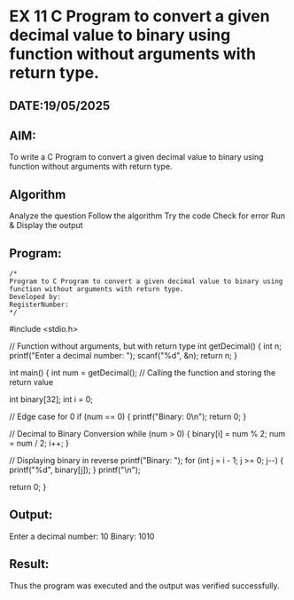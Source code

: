 # EX 11 C Program to convert a given decimal value to binary using function without arguments with return type.
## DATE:19/05/2025
## AIM:
To write a C Program to convert a given decimal value to binary using function without arguments with return type.

## Algorithm
Analyze the question
Follow the algorithm
Try the code
Check for error
Run & Display the output

## Program:
```
/*
Program to C Program to convert a given decimal value to binary using function without arguments with return type.
Developed by: 
RegisterNumber:  
*/
```
#include <stdio.h>

// Function without arguments, but with return type int getDecimal() { int n; printf("Enter a decimal number: "); scanf("%d", &n); return n; }

int main() { int num = getDecimal(); // Calling the function and storing the return value

int binary[32];
int i = 0;

// Edge case for 0
if (num == 0) {
    printf("Binary: 0\n");
    return 0;
}

// Decimal to Binary Conversion
while (num > 0) {
    binary[i] = num % 2;
    num = num / 2;
    i++;
}

// Displaying binary in reverse
printf("Binary: ");
for (int j = i - 1; j >= 0; j--) {
    printf("%d", binary[j]);
}
printf("\n");

return 0;
}

## Output:

Enter a decimal number: 10 Binary: 1010

## Result:
Thus the program was executed and the output was verified successfully.
